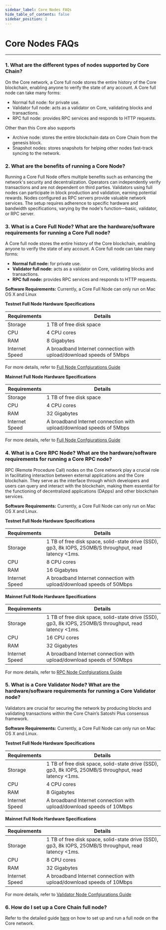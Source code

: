 ```yaml
---
sidebar_label: Core Nodes FAQs
hide_table_of_contents: false
sidebar_position: 2
---
```


# Core Nodes FAQs

---

### 1. What are the different types of nodes supported by Core Chain?

On the Core network, a Core full node stores the entire history of the Core blockchain, enabling anyone to verify the state of any account. A Core full node can take many forms:

- Normal full node: for private use.
- Validator full node: acts as a validator on Core, validating blocks and transactions.
- RPC full node: provides RPC services and responds to HTTP requests.

Other than this Core also supports

- Archive node: stores the entire blockchain data on Core Chain from the genesis block.
- Snapshot nodes: stores snapshots for helping other nodes fast-track syncing to the network.

### 2. What are the benefits of running a Core Node?

Running a Core Full Node offers multiple benefits such as enhancing the network's security and decentralization. Operators can independently verify transactions and are not dependent on third parties. Validators using full nodes can participate in block production and validation, earning potential rewards. Nodes configured as RPC servers provide valuable network services. The setup requires adherence to specific hardware and bandwidth specifications, varying by the node's function—basic, validator, or RPC server.

### 3. What is a Core Full Node? What are the hardware/software requirements for running a Core Full node?

A Core full node stores the entire history of the Core blockchain, enabling anyone to verify the state of any account. A Core full node can take many forms:

- **Normal full node:** for private use.
- **Validator full node:** acts as a validator on Core, validating blocks and transactions.
- **RPC full node:** provides RPC services and responds to HTTP requests.

**Software Requirements:** Currently, a Core Full Node can only run on Mac OS X and Linux

**Testnet Full Node Hardware Specifications**

| **Requirements** | **Details**                                                          |
| ---------------- | -------------------------------------------------------------------- |
| Storage          | 1 TB of free disk space                                              |
| CPU              | 4 CPU cores                                                          |
| RAM              | 8 Gigabytes                                                          |
| Internet Speed   | A broadband Internet connection with upload/download speeds of 5Mbps |

For more details, refer to [Full Node Confgiurations Guide](../Node/Full-Node/on-testnet.md)

**Mainnet Full Node Hardware Specifications**

| **Requirements** | **Details**                                                          |
| ---------------- | -------------------------------------------------------------------- |
| Storage          | 1 TB of free disk space                                              |
| CPU              | 4 CPU cores                                                          |
| RAM              | 32 Gigabytes                                                         |
| Internet Speed   | A broadband Internet connection with upload/download speeds of 5Mbps |

For more details, refer to [Full Node Confgiurations Guide](../Node/Full-Node/on-testnet.md)

### 4. What is a Core RPC Node? What are the hardware/software requirements for running a Core RPC node?

RPC (Remote Procedure Call) nodes on the Core network play a crucial role in facilitating interaction between external applications and the Core blockchain. They serve as the interface through which developers and users can query and interact with the blockchain, making them essential for the functioning of decentralized applications (DApps) and other blockchain services.

**Software Requirements:** Currently, a Core Full Node can only run on Mac OS X and Linux.

**Testnet Full Node Hardware Specifications**

| **Requirements** | **Details**                                                                                                                                                          |
| ---------------- | -------------------------------------------------------------------------------------------------------------------------------------------------------------------- |
| Storage          | 1 TB of free disk space, solid-state drive (SSD), gp3, 8k IOPS, 250MB/S throughput, read latency \<1ms. |
| CPU              | 8 CPU cores                                                                                                                                                          |
| RAM              | 16 Gigabytes                                                                                                                                                         |
| Internet Speed   | A broadband Internet connection with upload/download speeds of 50Mbps                                                                                                |

**Mainnet Full Node Hardware Specifications**

| **Requirements** | **Details**                                                                                                                                                          |
| ---------------- | -------------------------------------------------------------------------------------------------------------------------------------------------------------------- |
| Storage          | 1 TB of free disk space, solid-state drive (SSD), gp3, 8k IOPS, 250MB/S throughput, read latency \<1ms. |
| CPU              | 16 CPU cores                                                                                                                                                         |
| RAM              | 32 Gigabytes                                                                                                                                                         |
| Internet Speed   | A broadband Internet connection with upload/download speeds of 50Mbps                                                                                                |

For more details, refer to [RPC Node Confgiurations Guide](../Node/config/rpc-node-config.md)

### 5. What is a Core Validator Node? What are the hardware/software requirements for running a Core Validator node?

Validators are crucial for securing the network by producing blocks and validating transactions within the Core Chain’s Satoshi Plus consensus framework.

**Software Requirements:** Currently, a Core Full Node can only run on Mac OS X and Linux.

**Testnet Full Node Hardware Specifications**

| **Requirements** | **Details**                                                                                                                                                          |
| ---------------- | -------------------------------------------------------------------------------------------------------------------------------------------------------------------- |
| Storage          | 1 TB of free disk space, solid-state drive (SSD), gp3, 8k IOPS, 250MB/S throughput, read latency \<1ms. |
| CPU              | 4 CPU cores                                                                                                                                                          |
| RAM              | 8 Gigabytes                                                                                                                                                          |
| Internet Speed   | A broadband Internet connection with upload/download speeds of 10Mbps                                                                                                |

**Mainnet Full Node Hardware Specifications**

| **Requirements** | **Details**                                                                                                                                                          |
| ---------------- | -------------------------------------------------------------------------------------------------------------------------------------------------------------------- |
| Storage          | 1 TB of free disk space, solid-state drive (SSD), gp3, 8k IOPS, 250MB/S throughput, read latency \<1ms. |
| CPU              | 8 CPU cores                                                                                                                                                          |
| RAM              | 32 Gigabytes                                                                                                                                                         |
| Internet Speed   | A broadband Internet connection with upload/download speeds of 10Mbps                                                                                                |

For more details, refer to [Validator Node Confgiurations Guide](../Node/config/validator-node-config.md)

### 6. How do I set up a Core Chain full node?

Refer to the detailed guide [here](https://rumeelhussainbnb.github.io/CoreDAODocs/docs/Node/Full-Node/on-mainnet) on how to set up and run a full node on the Core network.

<!-- ### 7. How can I secure my Core Chain full node?

### 8. Where can I get support if I have problems with my Core Chain full node?

### 9. Are there any third-party infrastructure providers to help manage a Core Chain full node?

### 10. How to gracefully shut down a Core Chain node when running as a system service? -->
